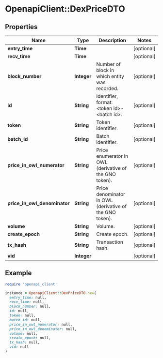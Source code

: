 # OpenapiClient::DexPriceDTO

## Properties

| Name | Type | Description | Notes |
| ---- | ---- | ----------- | ----- |
| **entry_time** | **Time** |  | [optional] |
| **recv_time** | **Time** |  | [optional] |
| **block_number** | **Integer** | Number of block in which entity was recorded. | [optional] |
| **id** | **String** | Identifier, format: &lt;token id&gt;-&lt;batch id&gt;. | [optional] |
| **token** | **String** | Token identifier. | [optional] |
| **batch_id** | **String** | Batch identifier. | [optional] |
| **price_in_owl_numerator** | **String** | Price enumerator in OWL (derivative of the GNO token). | [optional] |
| **price_in_owl_denominator** | **String** | Price denominator in OWL (derivative of the GNO token). | [optional] |
| **volume** | **String** | Volume. | [optional] |
| **create_epoch** | **String** | Create epoch. | [optional] |
| **tx_hash** | **String** | Transaction hash. | [optional] |
| **vid** | **Integer** |  | [optional] |

## Example

```ruby
require 'openapi_client'

instance = OpenapiClient::DexPriceDTO.new(
  entry_time: null,
  recv_time: null,
  block_number: null,
  id: null,
  token: null,
  batch_id: null,
  price_in_owl_numerator: null,
  price_in_owl_denominator: null,
  volume: null,
  create_epoch: null,
  tx_hash: null,
  vid: null
)
```

